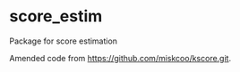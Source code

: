 # score_estim
Package for score estimation


Amended code from https://github.com/miskcoo/kscore.git.